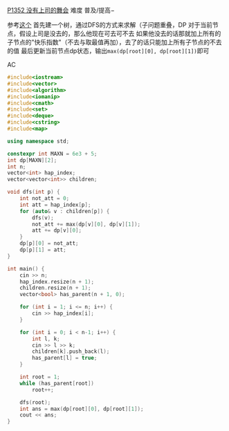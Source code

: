 [P1352 没有上司的舞会](https://www.luogu.com.cn/problem/P1352)
难度
普及/提高−

参考[这个](https://oi-wiki.org/dp/tree/)
首先建一个树，通过DFS的方式来求解（子问题重叠，DP
对于当前节点，假设上司是没去的，那么他现在可去可不去
如果他没去的话那就加上所有的子节点的"快乐指数"（不去与取最值再加），去了的话只能加上所有子节点的不去的值
最后更新当前节点dp状态，输出`max(dp[root][0], dp[root][1])`即可

AC
```c++
#include<iostream>
#include<vector>
#include<algorithm>
#include<iomanip>
#include<cmath>
#include<set>
#include<deque>
#include<cstring>
#include<map>

using namespace std;

constexpr int MAXN = 6e3 + 5;
int dp[MAXN][2];
int n;
vector<int> hap_index;
vector<vector<int>> children;

void dfs(int p) {
	int not_att = 0;
	int att = hap_index[p];
	for (auto& v : children[p]) {
		dfs(v);
		not_att += max(dp[v][0], dp[v][1]);
		att += dp[v][0];
	}
	dp[p][0] = not_att;
	dp[p][1] = att;
}

int main() {
	cin >> n;
	hap_index.resize(n + 1);
	children.resize(n + 1);
	vector<bool> has_parent(n + 1, 0);

	for (int i = 1; i <= n; i++) {
		cin >> hap_index[i];
	}

	for (int i = 0; i < n-1; i++) {
		int l, k;
		cin >> l >> k;
		children[k].push_back(l);
		has_parent[l] = true;
	}

	int root = 1;
	while (has_parent[root]) 
		root++;

	dfs(root);
	int ans = max(dp[root][0], dp[root][1]);
	cout << ans;
}
```
